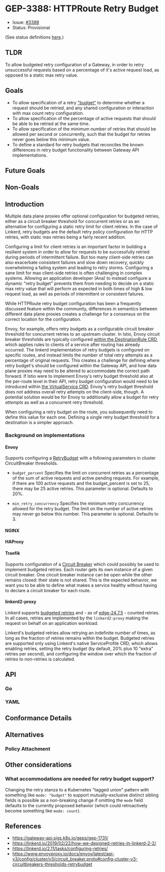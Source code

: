 # GEP-3388: HTTPRoute Retry Budget

* Issue: [#3388](https://github.com/kubernetes-sigs/gateway-api/issues/3388)
* Status: Provisional

(See status definitions [here](/geps/overview/#gep-states).)

## TLDR

To allow budgeted retry configuration of a Gateway, in order to retry unsuccessful requests based on a percentage of it's
active request load, as opposed to a static max retry value.

## Goals

* To allow specification of a retry
  ["budget"](https://finagle.github.io/blog/2016/02/08/retry-budgets/) to
  determine whether a request should be retried, and any shared configuration
  or interaction with max count retry configuration.
* To allow specification of the percentage of active requests that should be able to be retried at the same time.
* To allow specification of the minimum number of retries that should be
  allowed per second or concurrently, such that the budget for retries never
  goes below this minimum value.
* To define a standard for retry budgets that reconciles the known
  differences in retry budget functionality between Gateway API implementations.

## Future Goals

## Non-Goals

## Introduction

Multiple data plane proxies offer optional configuration for budgeted retries,
either as a circuit breaker threshold for concurrent retries or as an
alternative for configuring a
static retry limit for client retries. In the case of Linkerd, retry budgets
are the default retry policy configuration for HTTP retries, with static max
retries being a fairly recent addition.

Configuring a limit for client retries is an important factor in building a
resilient system in order to
allow for requests to be successfully retried during periods of intermittent
failure. But too many client-side retries can also exacerbate consistent
failures and slow down recovery, quickly overwhelming a failing
system and leading to retry
storms. Configuring a sane
limit for max client-side retries is often challenging in complex
systems. Allowing an application developer (Ana) to instead configure a dynamic
"retry budget" prevents them from needing to decide on a static max retry value
that will perform as expected in both times of high & low request load, as well
as periods of intermittent or consistent failures.

While HTTPRoute retry budget configuration has been a frequently discussed
feature within the community, differences in semantics between different data
plane proxies
creates a challenge for a consensus on the correct location for the
configuration.

Envoy, for example, offers retry budgets as a configurable circuit breaker threshold
for concurrent retries to an upstream cluster. In Istio, Envoy circuit breaker
thresholds are typically configured [within the DestinationRule
CRD](https://istio.io/latest/docs/reference/config/networking/destination-rule/#ConnectionPoolSettings-HTTPSettings),
which
applies rules to clients of a service after routing has already occurred.
The linkerd implementation of
retry budgets is configured on specific routes, and instead limits the number
of total retry attempts as a percentage of original requests. This creates a
challenge for
defining where retry budget's should be configured within the Gateway API,
and how data plane proxies may need to be altered to accommodate the correct
path forward. If Istio were to implement Envoy's retry budget threshold also
at the per-route level in their API, retry budget
configuration would need to be introduced within [the VirtualService
CRD](https://istio.io/latest/docs/reference/config/networking/virtual-service/#HTTPRetry).
Envoy's retry budget threshold does not address overall retry attempts on the
client-side, though. A potential solution would be for Envoy to additionally
allow a budget for retry *attempts* as well as a concurrent retry threshold.

When configuring a retry budget on the route, you
subsequently need to define this value for each one. Defining a single
retry budget threshold for a destination is a simpler approach.

### Background on implementations


#### Envoy

Supports configuring a [RetryBudget](https://www.envoyproxy.io/docs/envoy/latest/api-v3/config/cluster/v3/circuit_breaker.proto#envoy-v3-api-msg-config-cluster-v3-circuitbreakers-thresholds-retrybudget) with a following parameters in cluster CircuitBreaker thresholds.

* `budget_percent` Specifies the limit on concurrent retries as a percentage of the sum of active requests and active pending requests. For example, if there are 100 active requests and the budget_percent is set to 25, there may be 25 active retries. This parameter is optional. Defaults to 20%.

* `min_retry_concurrency` Specifies the minimum retry concurrency allowed for the retry budget. The limit on the number of active retries may never go below this number. This parameter is optional. Defaults to 3.

#### NGINX


#### HAProxy


#### Traefik

Supports configuration of a [Circuit Breaker](https://doc.traefik.io/traefik/middlewares/http/circuitbreaker/) which could possibly be used to implement budgeted retries. Each router gets its own instance of a given circuit breaker. One circuit breaker instance can be open while the other remains closed: their state is not shared. This is the expected behavior, we want you to be able to define what makes a service healthy without having to declare a circuit breaker for each route.

#### linkerd2-proxy

Linkerd supports [budgeted retries](https://linkerd.io/2.15/features/retries-and-timeouts/) and - as of [edge-24.7.5](https://github.com/linkerd/linkerd2/releases/tag/edge-24.7.5) - counted retries. In all cases, retries are implemented by the `linkerd2-proxy` making the request on behalf on an application workload.

Linkerd's budgeted retries allow retrying an indefinite number of times, as long as the fraction of retries remains within the budget. Budgeted retries are supported only using Linkerd's native ServiceProfile CRD, which allows enabling retries, setting the retry budget (by default, 20% plus 10 "extra" retries per second), and configuring the window over which the fraction of retries to non-retries is calculated.

## API

### Go


### YAML

## Conformance Details


## Alternatives

### Policy Attachment

## Other considerations

### What accommodations are needed for retry budget support?

Changing the retry stanza to a Kubernetes "tagged union" pattern with something like `mode: "budget"` to support mutually-exclusive distinct sibling fields is possible as a non-breaking change if omitting the `mode` field defaults to the currently proposed behavior (which could retroactively become something like `mode: count`).

## References

* <https://gateway-api.sigs.k8s.io/geps/gep-1731/>
* <https://linkerd.io/2019/02/22/how-we-designed-retries-in-linkerd-2-2/>
* <https://linkerd.io/2.11/tasks/configuring-retries/>
* <https://www.envoyproxy.io/docs/envoy/latest/api-v3/config/cluster/v3/circuit_breaker.proto#config-cluster-v3-circuitbreakers-thresholds-retrybudget>
